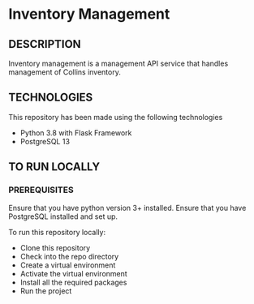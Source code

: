 # Inventory Management

## DESCRIPTION

Inventory management is a management API service that handles management of Collins inventory.


## TECHNOLOGIES

This repository has been made using the following technologies
- Python 3.8 with Flask Framework
- PostgreSQL 13


## TO RUN LOCALLY

### PREREQUISITES

Ensure that you have python version 3+ installed.
Ensure that you have PostgreSQL installed and set up.

To run this repository locally:

- Clone this repository
- Check into the repo directory
- Create a virtual environment
- Activate the virtual environment
- Install all the required packages
- Run the project


